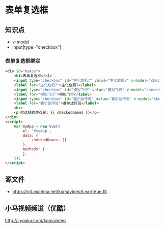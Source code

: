表单复选框
========

## 知识点

* v-model
* input[type="checkbox"]

### 表单复选框绑定

~~~html
<div id="myApp">
    <h1>表单复选框</h1>
    <input type="checkbox" id="生化危机7" value="生化危机7" v-model="checkedGames">
    <label for="生化危机7">生化危机7</label>
    <input type="checkbox" id="模拟飞行" value="模拟飞行" v-model="checkedGames">
    <label for="模拟飞行">模拟飞行</label>
    <input type="checkbox" id="塞尔达传说" value="塞尔达传说" v-model="checkedGames">
    <label for="塞尔达传说">塞尔达传说</label>
    <br>
    <p>您选择的游戏是: {{ checkedGames }}</p>
</div>
<script>
    var myApp = new Vue({
        el: '#myApp', 
        data: {
            checkedGames: []
        },
        methods: {
        },
    });
</script>
~~~

## 源文件

* https://git.oschina.net/komavideo/LearnVueJS

## 小马视频频道（优酷）

http://i.youku.com/komavideo
